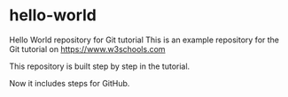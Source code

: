 # hello-world
Hello World repository for Git tutorial
This is an example repository for the Git tutorial on https://www.w3schools.com

This repository is built step by step in the tutorial.

Now it includes steps for GitHub.
